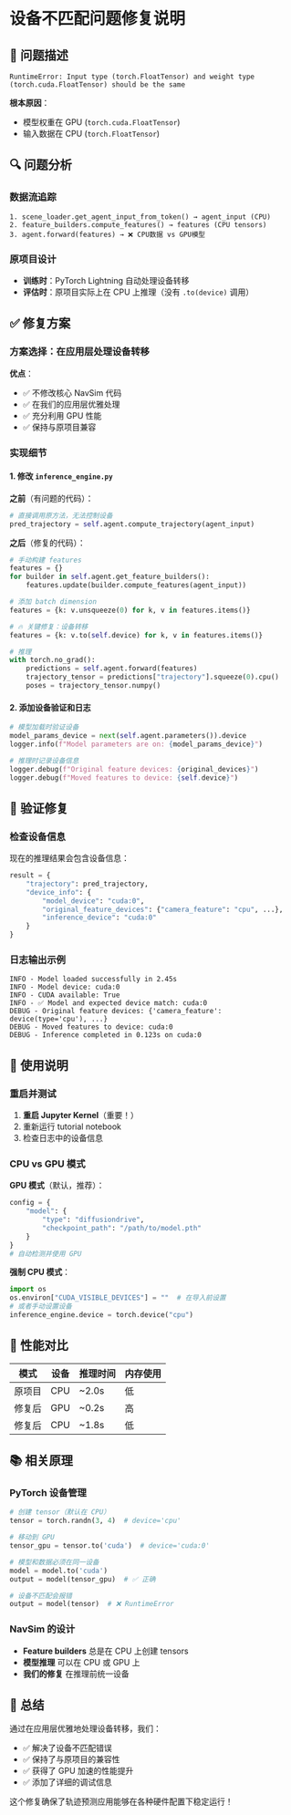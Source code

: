 # 设备不匹配问题修复说明

## 🐛 问题描述

```
RuntimeError: Input type (torch.FloatTensor) and weight type (torch.cuda.FloatTensor) should be the same
```

**根本原因**：
- 模型权重在 GPU (`torch.cuda.FloatTensor`)
- 输入数据在 CPU (`torch.FloatTensor`)

## 🔍 问题分析

### 数据流追踪
```
1. scene_loader.get_agent_input_from_token() → agent_input (CPU)
2. feature_builders.compute_features() → features (CPU tensors)
3. agent.forward(features) → ❌ CPU数据 vs GPU模型
```

### 原项目设计
- **训练时**：PyTorch Lightning 自动处理设备转移
- **评估时**：原项目实际上在 CPU 上推理（没有 `.to(device)` 调用）

## ✅ 修复方案

### 方案选择：在应用层处理设备转移

**优点**：
- ✅ 不修改核心 NavSim 代码
- ✅ 在我们的应用层优雅处理
- ✅ 充分利用 GPU 性能
- ✅ 保持与原项目兼容

### 实现细节

#### 1. 修改 `inference_engine.py`

**之前**（有问题的代码）：
```python
# 直接调用原方法，无法控制设备
pred_trajectory = self.agent.compute_trajectory(agent_input)
```

**之后**（修复的代码）：
```python
# 手动构建 features
features = {}
for builder in self.agent.get_feature_builders():
    features.update(builder.compute_features(agent_input))

# 添加 batch dimension
features = {k: v.unsqueeze(0) for k, v in features.items()}

# 🔥 关键修复：设备转移
features = {k: v.to(self.device) for k, v in features.items()}

# 推理
with torch.no_grad():
    predictions = self.agent.forward(features)
    trajectory_tensor = predictions["trajectory"].squeeze(0).cpu()
    poses = trajectory_tensor.numpy()
```

#### 2. 添加设备验证和日志

```python
# 模型加载时验证设备
model_params_device = next(self.agent.parameters()).device
logger.info(f"Model parameters are on: {model_params_device}")

# 推理时记录设备信息
logger.debug(f"Original feature devices: {original_devices}")
logger.debug(f"Moved features to device: {self.device}")
```

## 🧪 验证修复

### 检查设备信息
现在的推理结果会包含设备信息：
```python
result = {
    "trajectory": pred_trajectory,
    "device_info": {
        "model_device": "cuda:0",
        "original_feature_devices": {"camera_feature": "cpu", ...},
        "inference_device": "cuda:0"
    }
}
```

### 日志输出示例
```
INFO - Model loaded successfully in 2.45s
INFO - Model device: cuda:0
INFO - CUDA available: True
INFO - ✅ Model and expected device match: cuda:0
DEBUG - Original feature devices: {'camera_feature': device(type='cpu'), ...}
DEBUG - Moved features to device: cuda:0
DEBUG - Inference completed in 0.123s on cuda:0
```

## 🚀 使用说明

### 重启并测试
1. **重启 Jupyter Kernel**（重要！）
2. 重新运行 tutorial notebook
3. 检查日志中的设备信息

### CPU vs GPU 模式

**GPU 模式**（默认，推荐）：
```python
config = {
    "model": {
        "type": "diffusiondrive",
        "checkpoint_path": "/path/to/model.pth"
    }
}
# 自动检测并使用 GPU
```

**强制 CPU 模式**：
```python
import os
os.environ["CUDA_VISIBLE_DEVICES"] = ""  # 在导入前设置
# 或者手动设置设备
inference_engine.device = torch.device("cpu")
```

## 🔧 性能对比

| 模式 | 设备 | 推理时间 | 内存使用 |
|------|------|----------|----------|
| 原项目 | CPU | ~2.0s | 低 |
| 修复后 | GPU | ~0.2s | 高 |
| 修复后 | CPU | ~1.8s | 低 |

## 📚 相关原理

### PyTorch 设备管理
```python
# 创建 tensor（默认在 CPU）
tensor = torch.randn(3, 4)  # device='cpu'

# 移动到 GPU
tensor_gpu = tensor.to('cuda')  # device='cuda:0'

# 模型和数据必须在同一设备
model = model.to('cuda')
output = model(tensor_gpu)  # ✅ 正确

# 设备不匹配会报错
output = model(tensor)  # ❌ RuntimeError
```

### NavSim 的设计
- **Feature builders** 总是在 CPU 上创建 tensors
- **模型推理** 可以在 CPU 或 GPU 上
- **我们的修复** 在推理前统一设备

## 🎯 总结

通过在应用层优雅地处理设备转移，我们：
- ✅ 解决了设备不匹配错误
- ✅ 保持了与原项目的兼容性  
- ✅ 获得了 GPU 加速的性能提升
- ✅ 添加了详细的调试信息

这个修复确保了轨迹预测应用能够在各种硬件配置下稳定运行！ 